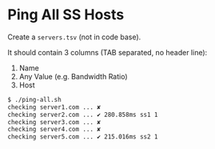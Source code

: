# Ping All SS Hosts

Create a `servers.tsv` (not in code base).

It should contain 3 columns (TAB separated, no header line):

1. Name
2. Any Value (e.g. Bandwidth Ratio)
3. Host

``` bash
$ ./ping-all.sh
checking server1.com ... ✘
checking server2.com ... ✔ 280.858ms ss1 1
checking server3.com ... ✘
checking server4.com ... ✘
checking server5.com ... ✔ 215.016ms ss2 1
```
